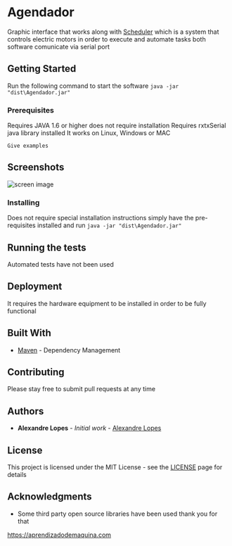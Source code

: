 # Agendador

Graphic interface that works along with [Scheduler](https://github.com/aleaugustoplus/scheduler) which is a system that controls electric motors in order to execute and automate tasks both software comunicate via serial port

## Getting Started

Run the following command to start the software
```java -jar "dist\Agendador.jar"```

### Prerequisites

Requires JAVA 1.6 or higher does not require installation 
Requires rxtxSerial java library installed 
It works on Linux, Windows or MAC

```
Give examples
```
## Screenshots

![screen image](images/scheduler.png)

### Installing

Does not require special installation instructions simply have the pre-requisites installed and run ```java -jar "dist\Agendador.jar"```

## Running the tests

Automated tests have not been used 

## Deployment

It requires the hardware equipment to be installed in order to be fully functional

## Built With

* [Maven](https://maven.apache.org/) - Dependency Management

## Contributing

Please stay free to submit pull requests at any time

## Authors

* **Alexandre Lopes** - *Initial work* - [Alexandre Lopes](https//alexandre-lopes.com)

## License

This project is licensed under the MIT License - see the [LICENSE](https://en.wikipedia.org/wiki/MIT_License) page for details

## Acknowledgments

* Some third party open source libraries have been used thank you for that


https://aprendizadodemaquina.com
